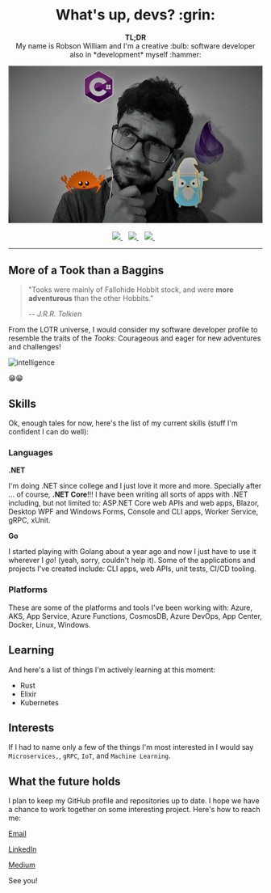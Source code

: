 <h1 align='center'>
  What's up, devs? :grin:
</h1>

<p align='center'>
 <b>TL;DR</b>
 <br/>
  My name is Robson William and I'm a creative :bulb: software developer also in *development* myself :hammer:
</p>

<p align="center">
  <img src="https://raw.githubusercontent.com/RWillup/Mithrandir/master/assets/images/github_readme_sm.png">
</p>

<p align='center'>
  <a href="https://www.linkedin.com/in/rwillup/">
    <img src="https://img.shields.io/badge/linkedin-%230077B5.svg?&style=for-the-badge&logo=linkedin&logoColor=white" />
  </a>&nbsp;&nbsp;
 <a href="https://www.youtube.com/channel/UCIb9Xp3m_tI7kz2K7yXqXmw/featured?view_as=subscriber">
    <img src="https://img.shields.io/badge/youtube-%23FF0000.svg?&style=for-the-badge&logo=youtube&logoColor=white" />        
  </a>&nbsp;&nbsp;
  <a href="https://medium.com/@rwillup">
    <img src="https://img.shields.io/badge/medium-%2312100E.svg?&style=for-the-badge&logo=medium&logoColor=white" />        
  </a>&nbsp;&nbsp;
  
</p>

---

## More of a Took than a Baggins

> "Tooks were mainly of Fallohide Hobbit stock, and were **more adventurous** than the other Hobbits."
>
> -- <cite>J.R.R. Tolkien</cite>

From the LOTR universe, I would consider my software developer profile to resemble the traits of the *Tooks*: Courageous and eager for new adventures and challenges!

![intelligence](https://media.giphy.com/media/dgUu3sizWUWFG/giphy.gif)

:grin::grin:

## Skills

Ok, enough tales for now, here's the list of my current skills (stuff I'm confident I can do well):

### Languages

 **.NET**
 
I'm doing .NET since college and I just love it more and more. Specially after ... of course, **.NET Core**!!! I have been writing all sorts of apps with .NET including, but not limited to: ASP.NET Core web APIs and web apps, Blazor, Desktop WPF and Windows Forms, Console and CLI apps, Worker Service, gRPC, xUnit.
  
 **Go**

I started playing with Golang about a year ago and now I just have to use it wherever I *go*! (yeah, sorry, couldn't help it). Some of the applications and projects I've created include: CLI apps, web APIs, unit tests, CI/CD tooling.

### Platforms

These are some of  the platforms and tools I've been working with: Azure, AKS, App Service, Azure Functions, CosmosDB, Azure DevOps, App Center, Docker, Linux, Windows.

## Learning

And here's a list of things I'm actively learning at this moment:

* Rust
* Elixir
* Kubernetes

## Interests 

If I had to name only a few of the things I'm most interested in I would say `Microservices,`, `gRPC`, `IoT`, and `Machine Learning`. 

## What the future holds

I plan to keep my GitHub profile and repositories up to date. I hope we have a chance to work together on some interesting project. Here's how to reach me:

[Email](mailto:r.willup@hotmail.com)

[LinkedIn](https://www.linkedin.com/in/robson-william-45b884170/)

[Medium](https://medium.com/@rwillup)

See you!
